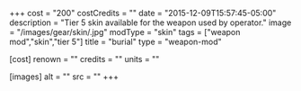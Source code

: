 +++
cost = "200"
costCredits = ""
date = "2015-12-09T15:57:45-05:00"
description = "Tier 5 skin available for the weapon used by operator."
image = "/images/gear/skin/.jpg"
modType = "skin"
tags = ["weapon mod","skin","tier 5"]
title = "burial"
type = "weapon-mod"

[cost]
  renown = ""
  credits = ""
  units = ""

[images]
  alt = ""
  src = ""
+++

